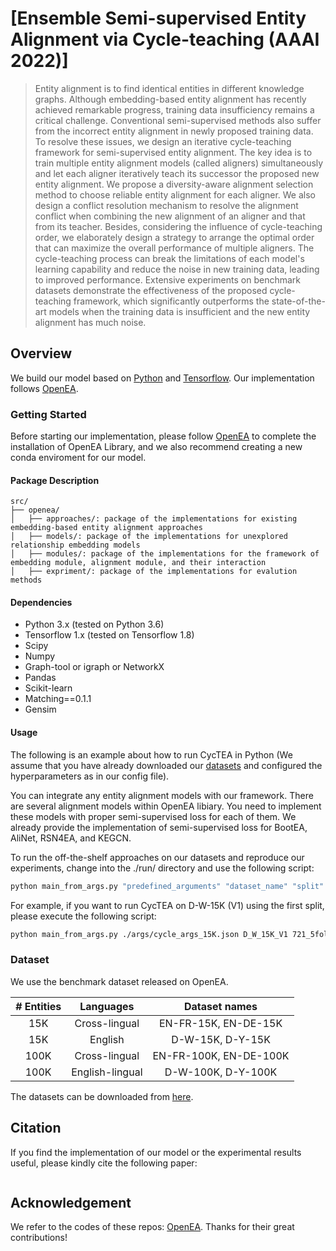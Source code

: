 # [Ensemble Semi-supervised Entity Alignment via Cycle-teaching (AAAI 2022)]

> Entity alignment is to find identical entities in different knowledge graphs. Although embedding-based entity alignment has recently achieved remarkable progress, training data insufficiency remains a critical challenge. Conventional semi-supervised methods also suffer from the incorrect entity alignment in newly proposed training data. To resolve these issues, we design an iterative cycle-teaching framework for semi-supervised entity alignment. The key idea is to train multiple entity alignment models (called aligners) simultaneously and let each aligner iteratively teach its successor the proposed new entity alignment. We propose a diversity-aware alignment selection method to choose reliable entity alignment for each aligner. We also design a conflict resolution mechanism to resolve the alignment conflict when combining the new alignment of an aligner and that from its teacher. Besides, considering the influence of cycle-teaching order, we elaborately design a strategy to arrange the optimal order that can maximize the overall performance of multiple aligners. The cycle-teaching process can break the limitations of each model's learning capability and reduce the noise in new training data, leading to improved performance. Extensive experiments on benchmark datasets demonstrate the effectiveness of the proposed cycle-teaching framework, which significantly outperforms the state-of-the-art models when the training data is insufficient and the new entity alignment has much noise. 


## Overview

We build our model based on [Python](https://www.python.org/) and [Tensorflow](https://www.tensorflow.org/). Our implementation follows [OpenEA](https://github.com/nju-websoft/OpenEA).

### Getting Started
Before starting our implementation, please follow [OpenEA](https://github.com/nju-websoft/OpenEA) to complete the installation of OpenEA Library, and we also recommend creating a new conda enviroment for our model.

#### Package Description

```
src/
├── openea/
│   ├── approaches/: package of the implementations for existing embedding-based entity alignment approaches
│   ├── models/: package of the implementations for unexplored relationship embedding models
│   ├── modules/: package of the implementations for the framework of embedding module, alignment module, and their interaction
│   ├── expriment/: package of the implementations for evalution methods
```

#### Dependencies
* Python 3.x (tested on Python 3.6)
* Tensorflow 1.x (tested on Tensorflow 1.8)
* Scipy
* Numpy
* Graph-tool or igraph or NetworkX
* Pandas
* Scikit-learn
* Matching==0.1.1
* Gensim


#### Usage
The following is an example about how to run CycTEA in Python (We assume that you have already downloaded our [datasets](https://www.dropbox.com/s/hbyzesmz1u7ejdu/OpenEA_dataset.zip?dl=0) and configured the hyperparameters as in our config file).

You can integrate any entity alignment models with our framework. There are several alignment models within OpenEA libiary. You need to implement these models with proper semi-supervised loss for each of them. We already provide the implementation of semi-supervised loss for BootEA, AliNet, RSN4EA, and KEGCN.

To run the off-the-shelf approaches on our datasets and reproduce our experiments, change into the ./run/ directory and use the following script:

```bash
python main_from_args.py "predefined_arguments" "dataset_name" "split"
```

For example, if you want to run CycTEA on D-W-15K (V1) using the first split, please execute the following script:

```bash
python main_from_args.py ./args/cycle_args_15K.json D_W_15K_V1 721_5fold/1/
```

### Dataset

We use the benchmark dataset released on OpenEA.

*#* Entities | Languages | Dataset names
:---: | :---: | :---: 
15K | Cross-lingual | EN-FR-15K, EN-DE-15K
15K | English | D-W-15K, D-Y-15K
100K | Cross-lingual | EN-FR-100K, EN-DE-100K
100K | English-lingual | D-W-100K, D-Y-100K

The datasets can be downloaded from [here](https://www.dropbox.com/s/hbyzesmz1u7ejdu/OpenEA_dataset.zip?dl=0).

## Citation
If you find the implementation of our model or the experimental results useful, please kindly cite the following paper:
```

```

## Acknowledgement
We refer to the codes of these repos: [OpenEA](https://github.com/nju-websoft/OpenEA). 
Thanks for their great contributions!
